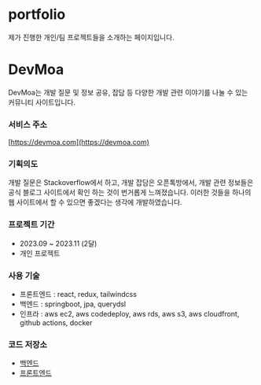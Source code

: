 # portfolio
제가 진행한 개인/팀 프로젝트들을 소개하는 페이지입니다.

# DevMoa

DevMoa는 개발 질문 및 정보 공유, 잡담 등 다양한 개발 관련 이야기를 나눌 수 있는 커뮤니티 사이트입니다.

### 서비스 주소

[https://devmoa.com](https://devmoa.com)

### 기획의도

개발 질문은 Stackoverflow에서 하고, 개발 잡담은 오픈톡방에서, 개발 관련 정보들은 공식 블로그 사이트에서 확인 하는 것이 번거롭게 느껴졌습니다.
이러한 것들을 하나의 웹 사이트에서 할 수 있으면 좋겠다는 생각에 개발하였습니다.

### 프로젝트 기간

- 2023.09 ~ 2023.11 (2달)
- 개인 프로젝트

### 사용 기술

- 프론트엔드 : react, redux, tailwindcss
- 백엔드 : springboot, jpa, querydsl
- 인프라 : aws ec2, aws codedeploy, aws rds, aws s3, aws cloudfront, github actions, docker

### 코드 저장소

- [백엔드](https://github.com/leesh5000/DevMoa-BE)
- [프론트엔드](https://github.com/leesh5000/DevMoa-FE)
